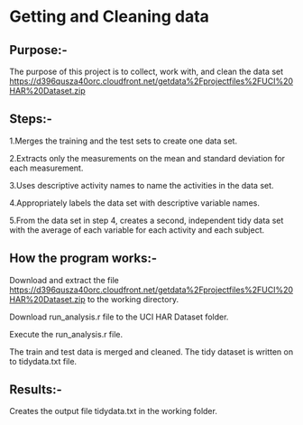 


# Getting and Cleaning data

## Purpose:-
  
The purpose of this project is to collect, work with, and clean the  data set https://d396qusza40orc.cloudfront.net/getdata%2Fprojectfiles%2FUCI%20HAR%20Dataset.zip 

 ## Steps:-

1.Merges the training and the test sets to create one data set.

2.Extracts only the measurements on the mean and standard deviation for each measurement. 

3.Uses descriptive activity names to name the activities in the data set.

4.Appropriately labels the data set with descriptive variable names. 

5.From the data set in step 4, creates a second, independent tidy data set with the average of each variable for each activity and each subject.

## How the program works:-

Download and extract the file https://d396qusza40orc.cloudfront.net/getdata%2Fprojectfiles%2FUCI%20HAR%20Dataset.zip to the working directory.

Download run_analysis.r file to the UCI HAR Dataset folder.

Execute the run_analysis.r file. 

  The train and test data is merged and cleaned. The tidy dataset is written on to tidydata.txt file.

  ## Results:-

Creates the output file tidydata.txt in the working folder.
